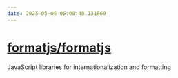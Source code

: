 ```yaml
---
date: 2025-05-05 05:08:48.131869
---
```


# [formatjs/formatjs](https://github.com/formatjs/formatjs)

JavaScript libraries for internationalization and formatting